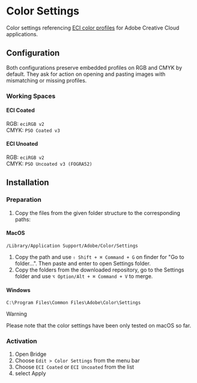 # Color Settings

Color settings referencing [ECI color profiles](https://github.com/grommasdietz/color-profiles-eci/) for Adobe Creative Cloud applications. 

## Configuration

Both configurations preserve embedded profiles on RGB and CMYK by default. They ask for action on opening and pasting images with mismatching or missing profiles. 

### Working Spaces
#### ECI Coated
RGB: `eciRGB v2`  
CMYK: `PSO Coated v3`  

#### ECI Unoated
RGB: `eciRGB v2`  
CMYK: `PSO Uncoated v3 (FOGRA52)`  

## Installation

### Preparation
1. Copy the files from the given folder structure to the corresponding paths:

#### MacOS
```
/Library/Application Support/Adobe/Color/Settings
```

1. Copy the path and use `⇧ Shift + ⌘ Command + G` on finder for "Go to folder…". Then paste and enter to open Settings folder.
2. Copy the folders from the downloaded repository, go to the Settings folder and use `⌥ Option/Alt + ⌘ Command + V` to merge.

#### Windows
```
C:\Program Files\Common Files\Adobe\Color\Settings
```

> [!WARNING]  
> Please note that the color settings have been only tested on macOS so far.

### Activation
1. Open Bridge
2. Choose `Edit > Color Settings` from the menu bar
3. Choose `ECI Coated` or `ECI Uncoated` from the list
4. select Apply
